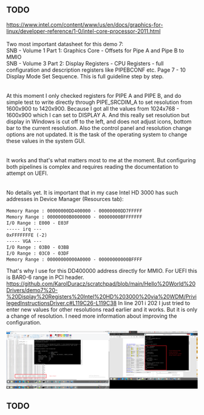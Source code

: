 <h2>TODO</h2>

https://www.intel.com/content/www/us/en/docs/graphics-for-linux/developer-reference/1-0/intel-core-processor-2011.html
<br /><br />
Two most important datasheet for this demo 7: <br />
SNB - Volume 1 Part 1: Graphics Core - Offsets for Pipe A and Pipe B to MMIO <br />
SNB - Volume 3 Part 2: Display Registers - CPU Registers - full configuration and description registers like PIPEBCONF etc. Page 7 - 10 Display Mode Set Sequence. This is full guideline step by step.
<br /><br />	
At this moment I only checked registers for PIPE A and PIPE B, and do simple test to write directly through PIPE_SRCDIM_A to set resolution 
from 1600x900 to 1420x900. Because I got all the values ​​from 1024x768 - 1600x900 which I can set to DISPLAY A. And this really set resolution but display in Windows is cut off to the left, and does not adjust icons, bottom bar to the current resolution. Also the control panel and resolution change options are not updated. It is the task of the operating system to change these values ​​in the system GUI.
<br /><br />	
It works and that's what matters most to me at the moment. But configuring both pipelines is complex and requires reading the documentation to attempt on UEFI.
<br /><br />	
No details yet. It is important that in my case Intel HD 3000 has such addresses in Device Manager (Resources tab): <br />

```
Memory Range : 00000000DD400000 - 00000000DD7FFFFF
Memory Range : 00000000B0000000 - 00000000BFFFFFFF
I/O Range : E000 - E03F
----- irq ---
0xFFFFFFFE (-2)
----- VGA ---
I/O Range : 03B0 - 03BB
I/O Range : 03C0 - 03DF
Memory Range : 00000000000A0000 - 00000000000BFFFF
```

That's why I use for this DD400000 address directly for MMIO. For UEFI this is BAR0-6 range in PCI header.
https://github.com/KarolDuracz/scratchpad/blob/main/Hello%20World%20Drivers/demo7%20-%20Display%20Registers%20Intel%20HD%203000%20via%20WDM/PrivilegedInstructionsDriver.c#L119C26-L119C38
In line 201 i 202 I just tried to enter new values ​​for other resolutions read earlier and it works. But it is only a change of resolution. I need more information about improving the configuration.

![dump](https://github.com/KarolDuracz/scratchpad/blob/main/Hello%20World%20Drivers/demo7%20-%20Display%20Registers%20Intel%20HD%203000%20via%20WDM/99%20-%2010-02-2025%20-%20ok%20mam%20oba%20pipeline%20do%20monitorow%20ale%20to%20jest%20bardziej%20zlozona%20konfiguracja.png?raw=true)

<h2>TODO</h2>
